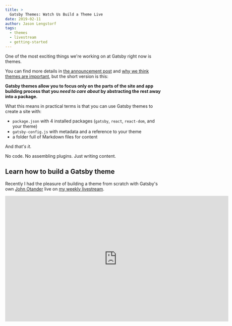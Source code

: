 ```yaml
---
title: >
  Gatsby Themes: Watch Us Build a Theme Live
date: 2019-02-11
author: Jason Lengstorf
tags:
  - themes
  - livestream
  - getting-started
---
```


One of the most exciting things we're working on at Gatsby right now is themes.

You can find more details in [the announcement post](/blog/2018-11-11-introducing-gatsby-themes/) and [why we think themes are important](/blog/2019-01-31-why-themes/), but the short version is this:

**Gatsby themes allow you to focus only on the parts of the site and app building process that you _need to care about_ by abstracting the rest away into a package.**

What this means in practical terms is that you can use Gatsby themes to create a site with:

-   `package.json` with 4 installed packages (`gatsby`, `react`, `react-dom`, and your theme)
-   `gatsby-config.js` with metadata and a reference to your theme
-   a folder full of Markdown files for content

And _that's it_.

No code. No assembling plugins. Just writing content.

## Learn how to build a Gatsby theme

Recently I had the pleasure of building a theme from scratch with Gatsby's own [John Otander](https://twitter.com/4lpine) live on [my weekly livestream](https://twitch.tv/jlengstorf).

<iframe id="ytplayer" title="Theme livestream on YouTube" type="text/html" width="720" height="405"
src="https://www.youtube.com/embed/PS2784YfPpw?list=PLz8Iz-Fnk_eTpvd49Sa77NiF8Uqq5Iykx"
frameborder="0" allowfullscreen />

On the stream, we covered multiple topics:

1.  How to build a Gatsby theme from scratch
2.  How to create [child themes](/blog/2019-01-29-themes-update-child-theming-and-component-shadowing/#child-theming)
3.  How to use [component shadowing](/blog/2019-01-29-themes-update-child-theming-and-component-shadowing/#component-shadowing)
4.  How to install and use a Gatsby theme

The code we built is [available on GitHub](https://github.com/jlengstorf/livestream-gatsby-themes) — use it as a starting point to build your own Gatsby themes today!

### Additional Links and Resources

-   Post: [Introducing Gatsby Themes](/blog/2018-11-11-introducing-gatsby-themes/)
-   Post: [Why Themes](/blog/2019-01-31-why-themes/)
-   [`gatsby-plugin-page-creator`](/packages/gatsby-plugin-page-creator/)
-   [`gatsby-mdx` getting started docs](https://gatsby-mdx.netlify.com/getting-started)
-   [`gatsby-source-filesystem`](/packages/gatsby-source-filesystem/)
-   [John Otander on Twitter](https://twitter.com/4lpine)
-   [Jason Lengstorf on Twitter](https://twitter.com/jlengstorf)

## Watch future livestreams

If you're interested in watching more livestreams, I go live every Thursday at 9am Pacific.

[Follow me on Twitch](https://twitch.tv/jlengstorf) to get notified when I go live.
